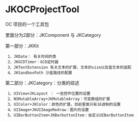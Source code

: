 # JKOCProjectTool
OC 项目的一个工具包

里面分为2部分：JKComponent 与 JKCategory

第一部分：JKKit

     1、JKDate： 有关时间的类
     2、JKGCDTimer：GCD定时器
     3、JKTextExtension 有关文本的扩展，文本的size以及富文本的适配
     4、JKSandboxPath 沙盒路径的配置
    
第二部分：JKCategory：分类的综述
    
     1、UIView+JKLayout ： 一些控件位置的设置
     2、NSMutableArray+JKMutableArray：可变数组的扩展
     3、UIColor+JKColor：颜色的扩展，目前里面只有16进制的设置
     4、UIImage+JKUIImageRedraw：图片的设置
     5、UIBarButtonItem+JKBarbuttonItem：自定义UIBarButtonItem 
